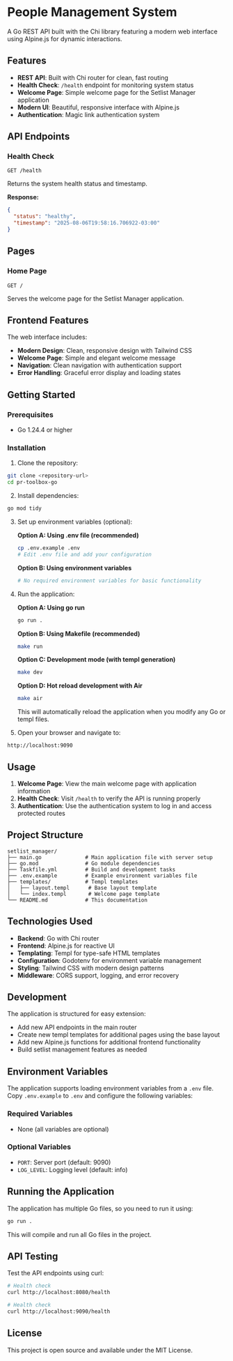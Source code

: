 # People Management System

A Go REST API built with the Chi library featuring a modern web interface using Alpine.js for dynamic interactions.

## Features

- **REST API**: Built with Chi router for clean, fast routing
- **Health Check**: `/health` endpoint for monitoring system status
- **Welcome Page**: Simple welcome page for the Setlist Manager application
- **Modern UI**: Beautiful, responsive interface with Alpine.js
- **Authentication**: Magic link authentication system

## API Endpoints

### Health Check
```
GET /health
```
Returns the system health status and timestamp.

**Response:**
```json
{
  "status": "healthy",
  "timestamp": "2025-08-06T19:58:16.706922-03:00"
}
```



## Pages

### Home Page
```
GET /
```
Serves the welcome page for the Setlist Manager application.

## Frontend Features

The web interface includes:

- **Modern Design**: Clean, responsive design with Tailwind CSS
- **Welcome Page**: Simple and elegant welcome message
- **Navigation**: Clean navigation with authentication support
- **Error Handling**: Graceful error display and loading states

## Getting Started

### Prerequisites
- Go 1.24.4 or higher

### Installation

1. Clone the repository:
```bash
git clone <repository-url>
cd pr-toolbox-go
```

2. Install dependencies:
```bash
go mod tidy
```

3. Set up environment variables (optional):
   
   **Option A: Using .env file (recommended)**
   ```bash
   cp .env.example .env
   # Edit .env file and add your configuration
   ```
   
   **Option B: Using environment variables**
   ```bash
   # No required environment variables for basic functionality
   ```

4. Run the application:

   **Option A: Using go run**
   ```bash
   go run .
   ```

   **Option B: Using Makefile (recommended)**
   ```bash
   make run
   ```

   **Option C: Development mode (with templ generation)**
   ```bash
   make dev
   ```

   **Option D: Hot reload development with Air**
   ```bash
   make air
   ```
   This will automatically reload the application when you modify any Go or templ files.

5. Open your browser and navigate to:
```
http://localhost:9090
```

## Usage

1. **Welcome Page**: View the main welcome page with application information
2. **Health Check**: Visit `/health` to verify the API is running properly
3. **Authentication**: Use the authentication system to log in and access protected routes

## Project Structure

```
setlist_manager/
├── main.go              # Main application file with server setup
├── go.mod               # Go module dependencies
├── Taskfile.yml         # Build and development tasks
├── .env.example         # Example environment variables file
├── templates/           # Templ templates
│   ├── layout.templ      # Base layout template
│   └── index.templ       # Welcome page template
└── README.md            # This documentation
```

## Technologies Used

- **Backend**: Go with Chi router
- **Frontend**: Alpine.js for reactive UI
- **Templating**: Templ for type-safe HTML templates
- **Configuration**: Godotenv for environment variable management
- **Styling**: Tailwind CSS with modern design patterns
- **Middleware**: CORS support, logging, and error recovery

## Development

The application is structured for easy extension:

- Add new API endpoints in the main router
- Create new templ templates for additional pages using the base layout
- Add new Alpine.js functions for additional frontend functionality
- Build setlist management features as needed

## Environment Variables

The application supports loading environment variables from a `.env` file. Copy `.env.example` to `.env` and configure the following variables:

### Required Variables
- None (all variables are optional)

### Optional Variables
- `PORT`: Server port (default: 9090)
- `LOG_LEVEL`: Logging level (default: info)

## Running the Application

The application has multiple Go files, so you need to run it using:

```bash
go run .
```

This will compile and run all Go files in the project.

## API Testing

Test the API endpoints using curl:

```bash
# Health check
curl http://localhost:8080/health

# Health check
curl http://localhost:9090/health
```

## License

This project is open source and available under the MIT License. 